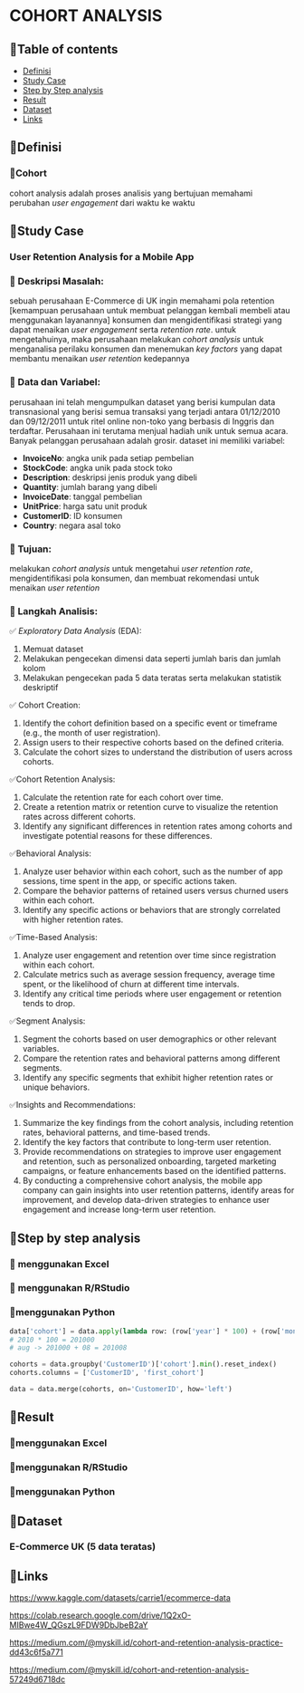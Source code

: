 # COHORT ANALYSIS

## 📌Table of contents
- [Definisi](https://github.com/DiannitaOlipmimi/cohort_analysis#definisi)
- [Study Case](https://github.com/DiannitaOlipmimi/cohort_analysis#study-case)
- [Step by Step analysis](https://github.com/DiannitaOlipmimi/cohort_analysis#step-by-step-analysis)
- [Result](https://github.com/DiannitaOlipmimi/cohort_analysis#result)
- [Dataset](https://github.com/DiannitaOlipmimi/cohort_analysis#dataset)
- [Links](https://github.com/DiannitaOlipmimi/cohort_analysis#links)

## 📌**Definisi**
### 📒Cohort
cohort analysis adalah proses analisis yang bertujuan memahami perubahan *user engagement* dari waktu ke waktu

## 📌**Study Case**
### **User Retention Analysis for a Mobile App**

### 📒 Deskripsi Masalah:
sebuah perusahaan E-Commerce di UK ingin memahami pola retention [kemampuan perusahaan untuk membuat pelanggan kembali membeli atau menggunakan layanannya] konsumen dan mengidentifikasi strategi yang dapat menaikan *user engagement* serta *retention rate*. untuk mengetahuinya, maka perusahaan melakukan *cohort analysis* untuk menganalisa perilaku konsumen dan menemukan *key factors* yang dapat membantu menaikan *user retention* kedepannya

### 📒 Data dan Variabel:
perusahaan ini telah mengumpulkan dataset yang berisi kumpulan data transnasional yang berisi semua transaksi yang terjadi antara 01/12/2010 dan 09/12/2011 untuk ritel online non-toko yang berbasis di Inggris dan terdaftar. Perusahaan ini terutama menjual hadiah unik untuk semua acara. Banyak pelanggan perusahaan adalah grosir. dataset ini memiliki variabel:
- **InvoiceNo**: angka unik pada setiap pembelian 
- **StockCode**: angka unik pada stock toko
- **Description**: deskripsi jenis produk yang dibeli
- **Quantity**: jumlah barang yang dibeli
- **InvoiceDate**: tanggal pembelian
- **UnitPrice**: harga satu unit produk
- **CustomerID**: ID konsumen
- **Country**: negara asal toko

### 📒 Tujuan:
melakukan *cohort analysis* untuk mengetahui *user retention rate*, mengidentifikasi pola konsumen, dan membuat rekomendasi untuk menaikan *user retention*

### 📒 Langkah Analisis:
✅ *Exploratory Data Analysis* (EDA):
1. Memuat dataset
2. Melakukan pengecekan dimensi data seperti jumlah baris dan jumlah kolom
3. Melakukan pengecekan pada 5 data teratas serta melakukan statistik deskriptif

✅ Cohort Creation:
1. Identify the cohort definition based on a specific event or timeframe (e.g., the month of user registration).
2. Assign users to their respective cohorts based on the defined criteria.
3. Calculate the cohort sizes to understand the distribution of users across cohorts.

✅Cohort Retention Analysis:
1. Calculate the retention rate for each cohort over time.
2. Create a retention matrix or retention curve to visualize the retention rates across different cohorts.
3. Identify any significant differences in retention rates among cohorts and investigate potential reasons for these differences.

✅Behavioral Analysis:
1. Analyze user behavior within each cohort, such as the number of app sessions, time spent in the app, or specific actions taken.
2. Compare the behavior patterns of retained users versus churned users within each cohort.
3. Identify any specific actions or behaviors that are strongly correlated with higher retention rates.

✅Time-Based Analysis:
1. Analyze user engagement and retention over time since registration within each cohort.
2. Calculate metrics such as average session frequency, average time spent, or the likelihood of churn at different time intervals.
3. Identify any critical time periods where user engagement or retention tends to drop.

✅Segment Analysis:
1. Segment the cohorts based on user demographics or other relevant variables.
2. Compare the retention rates and behavioral patterns among different segments.
3. Identify any specific segments that exhibit higher retention rates or unique behaviors.

✅Insights and Recommendations:
1. Summarize the key findings from the cohort analysis, including retention rates, behavioral patterns, and time-based trends.
2. Identify the key factors that contribute to long-term user retention.
3. Provide recommendations on strategies to improve user engagement and retention, such as personalized onboarding, targeted marketing campaigns, or feature enhancements based on the identified patterns.
4. By conducting a comprehensive cohort analysis, the mobile app company can gain insights into user retention patterns, identify areas for improvement, and develop data-driven strategies to enhance user engagement and increase long-term user retention.

## 📌**Step by step analysis**
### 📒 **menggunakan Excel**

### 📒 **menggunakan R/RStudio**

### 📒**menggunakan Python**
```python
data['cohort'] = data.apply(lambda row: (row['year'] * 100) + (row['month']), axis=1)
# 2010 * 100 = 201000
# aug -> 201000 + 08 = 201008

cohorts = data.groupby('CustomerID')['cohort'].min().reset_index()
cohorts.columns = ['CustomerID', 'first_cohort']

data = data.merge(cohorts, on='CustomerID', how='left')
```

## 📌**Result**
### 📒**menggunakan Excel**

### 📒**menggunakan R/RStudio**

### 📒**menggunakan Python**


## 📌**Dataset**
### **E-Commerce UK (5 data teratas)**


## 📌**Links**
https://www.kaggle.com/datasets/carrie1/ecommerce-data

https://colab.research.google.com/drive/1Q2xO-MIBwe4W_QGszL9FDW9DbJbeB2aY

https://medium.com/@myskill.id/cohort-and-retention-analysis-practice-dd43c6f5a771

https://medium.com/@myskill.id/cohort-and-retention-analysis-57249d6718dc